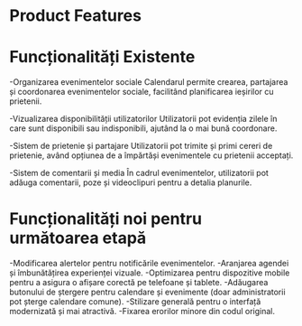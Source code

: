 # Product Features

# Funcționalități Existente
-Organizarea evenimentelor sociale
Calendarul permite crearea, partajarea și coordonarea evenimentelor sociale, facilitând planificarea ieșirilor cu prietenii.

-Vizualizarea disponibilității utilizatorilor
Utilizatorii pot evidenția zilele în care sunt disponibili sau indisponibili, ajutând la o mai bună coordonare.

-Sistem de prietenie și partajare
Utilizatorii pot trimite și primi cereri de prietenie, având opțiunea de a împărtăși evenimentele cu prietenii acceptați.

-Sistem de comentarii și media
În cadrul evenimentelor, utilizatorii pot adăuga comentarii, poze și videoclipuri pentru a detalia planurile.

# Funcționalități noi pentru următoarea etapă
-Modificarea alertelor pentru notificările evenimentelor.
-Aranjarea agendei și îmbunătățirea experienței vizuale.
-Optimizarea pentru dispozitive mobile pentru a asigura o afișare corectă pe telefoane și tablete.
-Adăugarea butonului de ștergere pentru calendare și evenimente (doar administratorii pot șterge calendare comune).
-Stilizare generală pentru o interfață modernizată și mai atractivă.
-Fixarea erorilor minore din codul original.